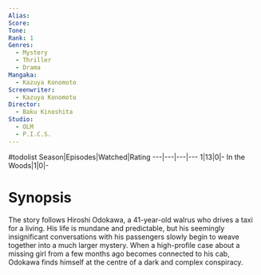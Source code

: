 ```yaml
---
Alias:
Score:
Tone: 
Rank: 1
Genres:
  - Mystery
  - Thriller
  - Drama
Mangaka:
  - Kazuya Konomoto
Screenwriter:
  - Kazuya Konomoto
Director:
  - Baku Kinoshita
Studio:
  - OLM
  - P.I.C.S.
---
```

#todolist
Season|Episodes|Watched|Rating
---|---|---|---
1|13|0|-
In the Woods|1|0|-

# Synopsis
The story follows Hiroshi Odokawa, a 41-year-old walrus who drives a taxi for a living. His life is mundane and predictable, but his seemingly insignificant conversations with his passengers slowly begin to weave together into a much larger mystery. When a high-profile case about a missing girl from a few months ago becomes connected to his cab, Odokawa finds himself at the centre of a dark and complex conspiracy.